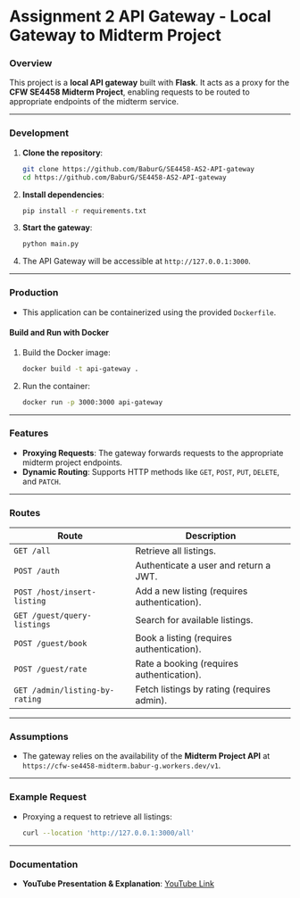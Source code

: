 # Assignment 2 API Gateway - Local Gateway to Midterm Project

### Overview

This project is a **local API gateway** built with **Flask**. It acts as a proxy for the **CFW SE4458 Midterm Project**, enabling requests to be routed to appropriate endpoints of the midterm service.

---

### Development

1. **Clone the repository**:
   ```bash
   git clone https://github.com/BaburG/SE4458-AS2-API-gateway
   cd https://github.com/BaburG/SE4458-AS2-API-gateway
   ```

2. **Install dependencies**:
   ```bash
   pip install -r requirements.txt
   ```

3. **Start the gateway**:
   ```bash
   python main.py
   ```

4. The API Gateway will be accessible at `http://127.0.0.1:3000`.

---

### Production

- This application can be containerized using the provided `Dockerfile`.

#### Build and Run with Docker
1. Build the Docker image:
   ```bash
   docker build -t api-gateway .
   ```

2. Run the container:
   ```bash
   docker run -p 3000:3000 api-gateway
   ```

---

### Features

- **Proxying Requests**: The gateway forwards requests to the appropriate midterm project endpoints.
- **Dynamic Routing**: Supports HTTP methods like `GET`, `POST`, `PUT`, `DELETE`, and `PATCH`.

---

### Routes

| **Route**                       | **Description**                                |
|----------------------------------|-----------------------------------------------|
| `GET /all`                      | Retrieve all listings.                        |
| `POST /auth`                    | Authenticate a user and return a JWT.         |
| `POST /host/insert-listing`     | Add a new listing (requires authentication).  |
| `GET /guest/query-listings`     | Search for available listings.                |
| `POST /guest/book`              | Book a listing (requires authentication).     |
| `POST /guest/rate`              | Rate a booking (requires authentication).     |
| `GET /admin/listing-by-rating`  | Fetch listings by rating (requires admin).    |

---

### Assumptions

- The gateway relies on the availability of the **Midterm Project API** at `https://cfw-se4458-midterm.babur-g.workers.dev/v1`.

---

### Example Request

- Proxying a request to retrieve all listings:
   ```bash
   curl --location 'http://127.0.0.1:3000/all'
   ```

---

### Documentation

- **YouTube Presentation & Explanation**: [YouTube Link](https://youtu.be/zr93YTaOJpU)

